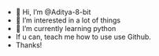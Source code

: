 - 👋 Hi, I’m @Aditya-8-bit
- 👀 I’m interested in a lot of things
- 🌱 I’m currently learning python
- If u can, teach me how to use use Github.
- Thanks!
